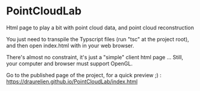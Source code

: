 # PointCloudLab
Html page to play a bit with point cloud data, and point cloud reconstruction

You just need to transpile the Typscript files (run "tsc" at the project root), and then open index.html with in your web browser.

There's almost no constraint, it's just a "simple" client html page ...
Still, your computer and browser must support OpenGL.

Go to the published page of the project, for a quick preview ;) :
https://draurelien.github.io/PointCloudLab/index.html
